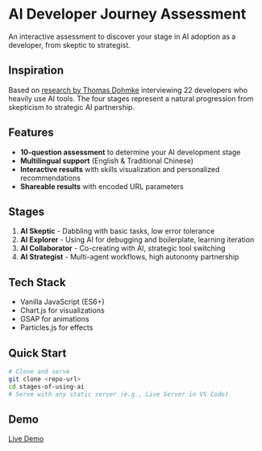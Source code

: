 # AI Developer Journey Assessment

An interactive assessment to discover your stage in AI adoption as a developer, from skeptic to strategist.

## Inspiration

Based on [research by Thomas Dohmke](https://web.archive.org/web/20250809141510/https://ashtom.github.io/developers-reinvented) interviewing 22 developers who heavily use AI tools. The four stages represent a natural progression from skepticism to strategic AI partnership.

## Features

- **10-question assessment** to determine your AI development stage
- **Multilingual support** (English & Traditional Chinese)
- **Interactive results** with skills visualization and personalized recommendations
- **Shareable results** with encoded URL parameters

## Stages

1. **AI Skeptic** - Dabbling with basic tasks, low error tolerance
2. **AI Explorer** - Using AI for debugging and boilerplate, learning iteration
3. **AI Collaborator** - Co-creating with AI, strategic tool switching
4. **AI Strategist** - Multi-agent workflows, high autonomy partnership

## Tech Stack

- Vanilla JavaScript (ES6+)
- Chart.js for visualizations
- GSAP for animations
- Particles.js for effects

## Quick Start

```bash
# Clone and serve
git clone <repo-url>
cd stages-of-using-ai
# Serve with any static server (e.g., Live Server in VS Code)
```

## Demo

[Live Demo](https://CJHwong.github.io/stages-of-using-ai)
